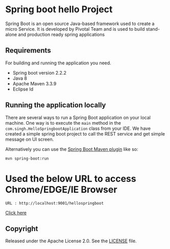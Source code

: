 # Spring boot hello Project
Spring Boot is an open source Java-based framework used to create a micro Service. It is developed by Pivotal Team and is used to build stand-alone and production ready spring applications
## Requirements
For building and running the application you need.

 - Spring boot version 2.2.2
 - Java 8
 - Apache Maven 3.3.9
 - Eclipse Id

## Running the application locally

There are several ways to run a Spring Boot application on your local machine. One way is to execute the  `main`  method in the  `com.singh.HelloSpringbootApplication`  class from your IDE. We have created a simple spring boot project to call the REST service and get simple message on UI screen.

Alternatively you can use the  [Spring Boot Maven plugin](https://docs.spring.io/spring-boot/docs/current/reference/html/build-tool-plugins-maven-plugin.html)  like so:
```shell
mvn spring-boot:run
```
# Used the below URL to access Chrome/EDGE/IE Browser

```shell
URL : http://localhost:9001/hellospringboot 
```
[Click here](http://localhost:9001/hellospringboot)

## Copyright

Released under the Apache License 2.0. See the [LICENSE](https://github.com/springboot/helloSpringboot/blob/master/LICENSE) file.
